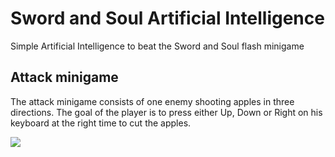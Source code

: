 # Sword and Soul Artificial Intelligence #
Simple Artificial Intelligence to beat the Sword and Soul flash minigame

## Attack minigame ##
The attack minigame consists of one enemy shooting apples in three directions. The goal of the player is to press either Up, Down or Right on his keyboard at the right time to cut the apples.

![](https://media.giphy.com/media/xT9IgGCFO4k82TmzoA/giphy.gif)
